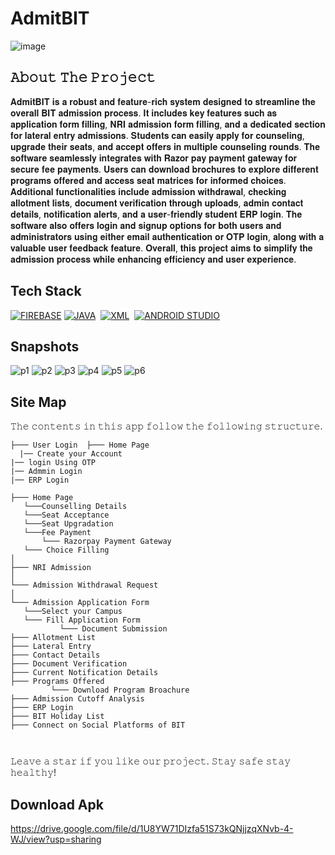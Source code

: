 
# AdmitBIT

![image](https://github.com/Mohitraj27/AdmitBIT/assets/87956374/feeac9f1-e8d1-4a65-9be8-699aee04723f)

## 𝙰𝚋𝚘𝚞𝚝 𝚃𝚑𝚎 𝙿𝚛𝚘𝚓𝚎𝚌𝚝
𝐀𝐝𝐦𝐢𝐭𝐁𝐈𝐓 𝐢𝐬 𝐚 𝐫𝐨𝐛𝐮𝐬𝐭 𝐚𝐧𝐝 𝐟𝐞𝐚𝐭𝐮𝐫𝐞-𝐫𝐢𝐜𝐡 𝐬𝐲𝐬𝐭𝐞𝐦 𝐝𝐞𝐬𝐢𝐠𝐧𝐞𝐝 𝐭𝐨 𝐬𝐭𝐫𝐞𝐚𝐦𝐥𝐢𝐧𝐞 𝐭𝐡𝐞 𝐨𝐯𝐞𝐫𝐚𝐥𝐥 𝐁𝐈𝐓 𝐚𝐝𝐦𝐢𝐬𝐬𝐢𝐨𝐧 𝐩𝐫𝐨𝐜𝐞𝐬𝐬. 𝐈𝐭 𝐢𝐧𝐜𝐥𝐮𝐝𝐞𝐬 𝐤𝐞𝐲 𝐟𝐞𝐚𝐭𝐮𝐫𝐞𝐬 𝐬𝐮𝐜𝐡 𝐚𝐬 𝐚𝐩𝐩𝐥𝐢𝐜𝐚𝐭𝐢𝐨𝐧 𝐟𝐨𝐫𝐦 𝐟𝐢𝐥𝐥𝐢𝐧𝐠, 𝐍𝐑𝐈 𝐚𝐝𝐦𝐢𝐬𝐬𝐢𝐨𝐧 𝐟𝐨𝐫𝐦 𝐟𝐢𝐥𝐥𝐢𝐧𝐠, 𝐚𝐧𝐝 𝐚 𝐝𝐞𝐝𝐢𝐜𝐚𝐭𝐞𝐝 𝐬𝐞𝐜𝐭𝐢𝐨𝐧 𝐟𝐨𝐫 𝐥𝐚𝐭𝐞𝐫𝐚𝐥 𝐞𝐧𝐭𝐫𝐲 𝐚𝐝𝐦𝐢𝐬𝐬𝐢𝐨𝐧𝐬. 𝐒𝐭𝐮𝐝𝐞𝐧𝐭𝐬 𝐜𝐚𝐧 𝐞𝐚𝐬𝐢𝐥𝐲 𝐚𝐩𝐩𝐥𝐲 𝐟𝐨𝐫 𝐜𝐨𝐮𝐧𝐬𝐞𝐥𝐢𝐧𝐠, 𝐮𝐩𝐠𝐫𝐚𝐝𝐞 𝐭𝐡𝐞𝐢𝐫 𝐬𝐞𝐚𝐭𝐬, 𝐚𝐧𝐝 𝐚𝐜𝐜𝐞𝐩𝐭 𝐨𝐟𝐟𝐞𝐫𝐬 𝐢𝐧 𝐦𝐮𝐥𝐭𝐢𝐩𝐥𝐞 𝐜𝐨𝐮𝐧𝐬𝐞𝐥𝐢𝐧𝐠 𝐫𝐨𝐮𝐧𝐝𝐬. 𝐓𝐡𝐞 𝐬𝐨𝐟𝐭𝐰𝐚𝐫𝐞 𝐬𝐞𝐚𝐦𝐥𝐞𝐬𝐬𝐥𝐲 𝐢𝐧𝐭𝐞𝐠𝐫𝐚𝐭𝐞𝐬 𝐰𝐢𝐭𝐡 𝐑𝐚𝐳𝐨𝐫 𝐩𝐚𝐲 𝐩𝐚𝐲𝐦𝐞𝐧𝐭 𝐠𝐚𝐭𝐞𝐰𝐚𝐲 𝐟𝐨𝐫 𝐬𝐞𝐜𝐮𝐫𝐞 𝐟𝐞𝐞 𝐩𝐚𝐲𝐦𝐞𝐧𝐭𝐬. 𝐔𝐬𝐞𝐫𝐬 𝐜𝐚𝐧 𝐝𝐨𝐰𝐧𝐥𝐨𝐚𝐝 𝐛𝐫𝐨𝐜𝐡𝐮𝐫𝐞𝐬 𝐭𝐨 𝐞𝐱𝐩𝐥𝐨𝐫𝐞 𝐝𝐢𝐟𝐟𝐞𝐫𝐞𝐧𝐭 𝐩𝐫𝐨𝐠𝐫𝐚𝐦𝐬 𝐨𝐟𝐟𝐞𝐫𝐞𝐝 𝐚𝐧𝐝 𝐚𝐜𝐜𝐞𝐬𝐬 𝐬𝐞𝐚𝐭 𝐦𝐚𝐭𝐫𝐢𝐜𝐞𝐬 𝐟𝐨𝐫 𝐢𝐧𝐟𝐨𝐫𝐦𝐞𝐝 𝐜𝐡𝐨𝐢𝐜𝐞𝐬. 𝐀𝐝𝐝𝐢𝐭𝐢𝐨𝐧𝐚𝐥 𝐟𝐮𝐧𝐜𝐭𝐢𝐨𝐧𝐚𝐥𝐢𝐭𝐢𝐞𝐬 𝐢𝐧𝐜𝐥𝐮𝐝𝐞 𝐚𝐝𝐦𝐢𝐬𝐬𝐢𝐨𝐧 𝐰𝐢𝐭𝐡𝐝𝐫𝐚𝐰𝐚𝐥, 𝐜𝐡𝐞𝐜𝐤𝐢𝐧𝐠 𝐚𝐥𝐥𝐨𝐭𝐦𝐞𝐧𝐭 𝐥𝐢𝐬𝐭𝐬, 𝐝𝐨𝐜𝐮𝐦𝐞𝐧𝐭 𝐯𝐞𝐫𝐢𝐟𝐢𝐜𝐚𝐭𝐢𝐨𝐧 𝐭𝐡𝐫𝐨𝐮𝐠𝐡 𝐮𝐩𝐥𝐨𝐚𝐝𝐬, 𝐚𝐝𝐦𝐢𝐧 𝐜𝐨𝐧𝐭𝐚𝐜𝐭 𝐝𝐞𝐭𝐚𝐢𝐥𝐬, 𝐧𝐨𝐭𝐢𝐟𝐢𝐜𝐚𝐭𝐢𝐨𝐧 𝐚𝐥𝐞𝐫𝐭𝐬, 𝐚𝐧𝐝 𝐚 𝐮𝐬𝐞𝐫-𝐟𝐫𝐢𝐞𝐧𝐝𝐥𝐲 𝐬𝐭𝐮𝐝𝐞𝐧𝐭 𝐄𝐑𝐏 𝐥𝐨𝐠𝐢𝐧. 𝐓𝐡𝐞 𝐬𝐨𝐟𝐭𝐰𝐚𝐫𝐞 𝐚𝐥𝐬𝐨 𝐨𝐟𝐟𝐞𝐫𝐬 𝐥𝐨𝐠𝐢𝐧 𝐚𝐧𝐝 𝐬𝐢𝐠𝐧𝐮𝐩 𝐨𝐩𝐭𝐢𝐨𝐧𝐬 𝐟𝐨𝐫 𝐛𝐨𝐭𝐡 𝐮𝐬𝐞𝐫𝐬 𝐚𝐧𝐝 𝐚𝐝𝐦𝐢𝐧𝐢𝐬𝐭𝐫𝐚𝐭𝐨𝐫𝐬 𝐮𝐬𝐢𝐧𝐠 𝐞𝐢𝐭𝐡𝐞𝐫 𝐞𝐦𝐚𝐢𝐥 𝐚𝐮𝐭𝐡𝐞𝐧𝐭𝐢𝐜𝐚𝐭𝐢𝐨𝐧 𝐨𝐫 𝐎𝐓𝐏 𝐥𝐨𝐠𝐢𝐧, 𝐚𝐥𝐨𝐧𝐠 𝐰𝐢𝐭𝐡 𝐚 𝐯𝐚𝐥𝐮𝐚𝐛𝐥𝐞 𝐮𝐬𝐞𝐫 𝐟𝐞𝐞𝐝𝐛𝐚𝐜𝐤 𝐟𝐞𝐚𝐭𝐮𝐫𝐞. 𝐎𝐯𝐞𝐫𝐚𝐥𝐥, 𝐭𝐡𝐢𝐬 𝐩𝐫𝐨𝐣𝐞𝐜𝐭 𝐚𝐢𝐦𝐬 𝐭𝐨 𝐬𝐢𝐦𝐩𝐥𝐢𝐟𝐲 𝐭𝐡𝐞 𝐚𝐝𝐦𝐢𝐬𝐬𝐢𝐨𝐧 𝐩𝐫𝐨𝐜𝐞𝐬𝐬 𝐰𝐡𝐢𝐥𝐞 𝐞𝐧𝐡𝐚𝐧𝐜𝐢𝐧𝐠 𝐞𝐟𝐟𝐢𝐜𝐢𝐞𝐧𝐜𝐲 𝐚𝐧𝐝 𝐮𝐬𝐞𝐫 𝐞𝐱𝐩𝐞𝐫𝐢𝐞𝐧𝐜𝐞.

## Tech Stack
[![FIREBASE](https://img.shields.io/badge/firebase%20-%23323330.svg?&style=for-the-badge&logo=firebase&logoColor=%23F7DF1E)](https://github.com/manankohlii/spacex-launch-data/search?l=firebase)
[![JAVA](https://img.shields.io/badge/java%20-%231572B6.svg?&style=for-the-badge&logo=java&logoColor=white)](https://github.com/manankohlii/spacex-launch-data/search?l=java)&nbsp;
[![XML](https://img.shields.io/badge/xml%20-%231572B6.svg?&style=for-the-badge&logo=xml&logoColor=white)](https://github.com/manankohlii/spacex-launch-data/search?l=xml)&nbsp;
[![ANDROID STUDIO](https://img.shields.io/badge/androidstudio%20-%23E34F26.svg?&style=for-the-badge&logo=androidstudio&logoColor=white)](https://github.com/manankohlii/spacex-launch-data/search?l=androidstudio)&nbsp;

## Snapshots

![p1](https://github.com/Mohitraj27/AdmitBIT/assets/87956374/9a95ea88-43d8-4219-b45c-34408d63cc66)
![p2](https://github.com/Mohitraj27/AdmitBIT/assets/87956374/518d3ace-7670-4948-a471-76023225a666)
![p3](https://github.com/Mohitraj27/AdmitBIT/assets/87956374/f6f2428d-e618-40d7-9edf-3f40dc9f7099)
![p4](https://github.com/Mohitraj27/AdmitBIT/assets/87956374/588c5e1d-7987-4425-afab-218bcb8f4f7c)
![p5](https://github.com/Mohitraj27/AdmitBIT/assets/87956374/b9811992-dfc6-4396-8524-b4c8706479a9)
![p6](https://github.com/Mohitraj27/AdmitBIT/assets/87956374/02c094d9-4b6d-4beb-9cdf-2964efdd7fd8)


## Site Map
𝚃𝚑𝚎 𝚌𝚘𝚗𝚝𝚎𝚗𝚝𝚜 𝚒𝚗 𝚝𝚑𝚒𝚜 𝚊𝚙𝚙 𝚏𝚘𝚕𝚕𝚘𝚠 𝚝𝚑𝚎 𝚏𝚘𝚕𝚕𝚘𝚠𝚒𝚗𝚐 𝚜𝚝𝚛𝚞𝚌𝚝𝚞𝚛𝚎.

```
├─── User Login  ├─── Home Page
  |── Create your Account
|── login Using OTP
|── Admmin Login
|── ERP Login
    
├─── Home Page
   └───Counselling Details
   └───Seat Acceptance
   └───Seat Upgradation
   └───Fee Payment
       └─── Razorpay Payment Gateway
   └─── Choice Filling
│
├─── NRI Admission
│
└─── Admission Withdrawal Request
│
└─── Admission Application Form
   └───Select your Campus 
   └─── Fill Application Form
           └─── Document Submission
├─── Allotment List
├─── Lateral Entry
├─── Contact Details
├─── Document Verification
├─── Current Notification Details
├─── Programs Offered 
         └─── Download Program Broachure
├─── Admission Cutoff Analysis
├─── ERP Login
├─── BIT Holiday List 
├─── Connect on Social Platforms of BIT 
         
  

```

𝙻𝚎𝚊𝚟𝚎 𝚊 𝚜𝚝𝚊𝚛 𝚒𝚏 𝚢𝚘𝚞 𝚕𝚒𝚔𝚎 𝚘𝚞𝚛 𝚙𝚛𝚘𝚓𝚎𝚌𝚝. 𝚂𝚝𝚊𝚢 𝚜𝚊𝚏𝚎 𝚜𝚝𝚊𝚢 𝚑𝚎𝚊𝚕𝚝𝚑𝚢!


## Download Apk

https://drive.google.com/file/d/1U8YW71DIzfa51S73kQNjjzqXNvb-4-WJ/view?usp=sharing



